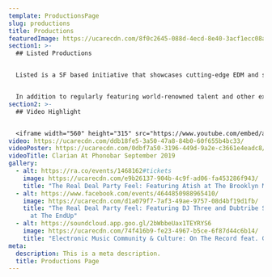 ```yaml
---
template: ProductionsPage
slug: productions
title: Productions
featuredImage: https://ucarecdn.com/8f0c2645-088d-4ecd-8e40-3acf1ecc08ad/-/preview/
section1: >-
  ## Listed Productions


  Listed is a SF based initiative that showcases cutting-edge EDM and strives to make it accessible via event productions and an artist agency. Our mission is to create unforgettable experiences with a warm, intimate vibe for our guests. We strive to make the partygoer as important as the headliner because we think the experience matters. Since its founding in San Francisco in 2005, listed has steadily expanded its reach to become an integral part of the dance music scene across other North American cities, most notably New York, Chicago, Los Angeles and Miami, where its events and bookings artists are supported by an avid following of fans, artists and industry professionals.


  In addition to regularly featuring world-renowned talent and other exceptional, carefully chosen artists, listed Productions strives to create a warm and intimate vibe so that guests enjoy an unforgettable event, where their experience is paramount. listed parties have been memorable highlights of major dance music festivals, including BPM in Playa Del Carmen, Mexico, Love Parade in San Francisco, Movement in Detroit and the Winter Music Conference/Week in Miami.
section2: >-
  ## Video Highlight


  <iframe width="560" height="315" src="https://www.youtube.com/embed/aYA_YO11TNM" frameborder="0" allow="accelerometer; autoplay; encrypted-media; gyroscope; picture-in-picture" allowfullscreen></iframe>
video: https://ucarecdn.com/ddb18fe5-3a50-47a8-84b0-60f655b4bc33/
videoPoster: https://ucarecdn.com/0dbf7a50-3196-449d-9a2e-c3661e4eadc8/
videoTitle: Clarian At Phonobar September 2019
gallery:
  - alt: https://ra.co/events/1468162#tickets
    image: https://ucarecdn.com/e9b26137-904b-4c9f-ad06-fa453286f943/
    title: "The Real Deal Party Feel: Featuring Atish at The Brooklyn Monarch"
  - alt: https://www.facebook.com/events/4644850988965410/
    image: https://ucarecdn.com/d1a079f7-7af3-49ae-9757-08d4bf19d1fb/
    title: "The Real Deal Party Feel: Featuring DJ Three and Dubtribe Sound System
      at The EndUp"
  - alt: https://soundcloud.app.goo.gl/2bWbbeUax1TEYRYS6
    image: https://ucarecdn.com/74f416b9-fe23-4967-b5ce-6f87d44c6b14/
    title: "Electronic Music Community & Culture: On The Record feat. Gunita Nagpaul"
meta:
  description: This is a meta description.
  title: Productions Page
---
```

